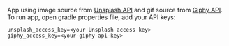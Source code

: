 App using image source from [Unsplash API](https://unsplash.com/developers) and gif source from [Giphy API](https://developers.giphy.com/). To run app, open gradle.properties file, add your API keys: 

```
unsplash_access_key=<your Unsplash access key>
giphy_access_key=<your-giphy-api-key>
```
